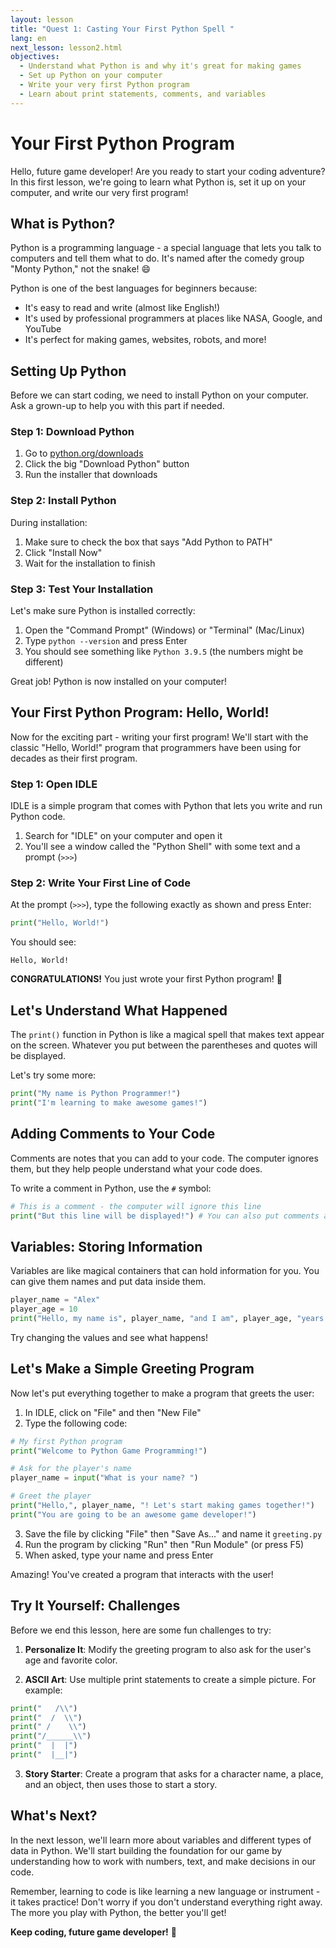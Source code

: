 ```yaml
---
layout: lesson
title: "Quest 1: Casting Your First Python Spell "
lang: en
next_lesson: lesson2.html
objectives:
  - Understand what Python is and why it's great for making games
  - Set up Python on your computer
  - Write your very first Python program
  - Learn about print statements, comments, and variables
---
```


# Your First Python Program

Hello, future game developer! Are you ready to start your coding adventure? In this first lesson, we're going to learn what Python is, set it up on your computer, and write our very first program!

## What is Python?

Python is a programming language - a special language that lets you talk to computers and tell them what to do. It's named after the comedy group "Monty Python," not the snake! 😄

Python is one of the best languages for beginners because:
- It's easy to read and write (almost like English!)
- It's used by professional programmers at places like NASA, Google, and YouTube
- It's perfect for making games, websites, robots, and more!

## Setting Up Python

Before we can start coding, we need to install Python on your computer. Ask a grown-up to help you with this part if needed.

### Step 1: Download Python

1. Go to [python.org/downloads](https://www.python.org/downloads/)
2. Click the big "Download Python" button
3. Run the installer that downloads

### Step 2: Install Python

During installation:
1. Make sure to check the box that says "Add Python to PATH"
2. Click "Install Now"
3. Wait for the installation to finish

### Step 3: Test Your Installation

Let's make sure Python is installed correctly:

1. Open the "Command Prompt" (Windows) or "Terminal" (Mac/Linux)
2. Type `python --version` and press Enter
3. You should see something like `Python 3.9.5` (the numbers might be different)

Great job! Python is now installed on your computer!

## Your First Python Program: Hello, World!

Now for the exciting part - writing your first program! We'll start with the classic "Hello, World!" program that programmers have been using for decades as their first program.

### Step 1: Open IDLE

IDLE is a simple program that comes with Python that lets you write and run Python code.

1. Search for "IDLE" on your computer and open it
2. You'll see a window called the "Python Shell" with some text and a prompt (`>>>`)

### Step 2: Write Your First Line of Code

At the prompt (`>>>`), type the following exactly as shown and press Enter:

```python
print("Hello, World!")
```

You should see:

```
Hello, World!
```

**CONGRATULATIONS!** You just wrote your first Python program! 🎉

## Let's Understand What Happened

The `print()` function in Python is like a magical spell that makes text appear on the screen. Whatever you put between the parentheses and quotes will be displayed.

Let's try some more:

```python
print("My name is Python Programmer!")
print("I'm learning to make awesome games!")
```

## Adding Comments to Your Code

Comments are notes that you can add to your code. The computer ignores them, but they help people understand what your code does.

To write a comment in Python, use the `#` symbol:

```python
# This is a comment - the computer will ignore this line
print("But this line will be displayed!") # You can also put comments at the end of a line
```

## Variables: Storing Information

Variables are like magical containers that can hold information for you. You can give them names and put data inside them.

```python
player_name = "Alex"
player_age = 10
print("Hello, my name is", player_name, "and I am", player_age, "years old!")
```

Try changing the values and see what happens!

## Let's Make a Simple Greeting Program

Now let's put everything together to make a program that greets the user:

1. In IDLE, click on "File" and then "New File"
2. Type the following code:

```python
# My first Python program
print("Welcome to Python Game Programming!")

# Ask for the player's name
player_name = input("What is your name? ")

# Greet the player
print("Hello,", player_name, "! Let's start making games together!")
print("You are going to be an awesome game developer!")
```

3. Save the file by clicking "File" then "Save As..." and name it `greeting.py`
4. Run the program by clicking "Run" then "Run Module" (or press F5)
5. When asked, type your name and press Enter

Amazing! You've created a program that interacts with the user!

## Try It Yourself: Challenges

Before we end this lesson, here are some fun challenges to try:

1. **Personalize It**: Modify the greeting program to also ask for the user's age and favorite color.

2. **ASCII Art**: Use multiple print statements to create a simple picture. For example:

```python
print("   /\\")
print("  /  \\")
print(" /    \\")
print("/______\\")
print("  |  |")
print("  |__|")
```

3. **Story Starter**: Create a program that asks for a character name, a place, and an object, then uses those to start a story.

## What's Next?

In the next lesson, we'll learn more about variables and different types of data in Python. We'll start building the foundation for our game by understanding how to work with numbers, text, and make decisions in our code.

Remember, learning to code is like learning a new language or instrument - it takes practice! Don't worry if you don't understand everything right away. The more you play with Python, the better you'll get!

**Keep coding, future game developer!** 🚀